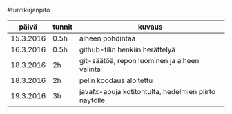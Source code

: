 ﻿#tuntikirjanpito

päivä | tunnit | kuvaus
------------------ | ------ | ----------------------
15.3.2016 | 0.5h | aiheen pohdintaa
16.3.2016 | 0.5h | github-tilin henkiin herättelyä
18.3.2016 | 2h | git-säätöä, repon luominen ja aiheen valinta
18.3.2016 | 2h | pelin koodaus aloitettu
19.3.2016 | 3h | javafx-apuja kotitontulta, hedelmien piirto näytölle
